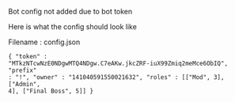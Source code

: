<p> Bot config not added due to bot token </p>
<p> Here is what the config should look like</p>


<p> Filename : config.json </p>

<code>{
  "token" : "MTkzNTcwNzE0NDgwMTQ4NDgw.C7eAKw.jkcZRF-iuX99Zmiq2meMce6ObIQ",
  "prefix" : "!",
  "owner" : "141040591550021632",
  "roles" : [["Mod", 3], ["Admin", 4], ["Final Boss", 5]]
}
